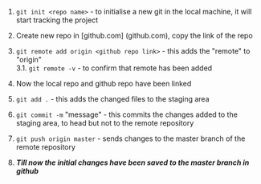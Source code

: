 1. `git init <repo name>` - to initialise a new git in the local machine, it will start tracking the project

2. Create new repo in [github.com]
(github.com), copy the link of the repo
3. `git remote add origin <github repo link>` - this adds the "remote" to "origin" <br>
3.1. `git remote -v` - to confirm that remote has been added
4. Now the local repo and github repo have been linked
5. `git add .` - this adds the changed files to the staging area
6. `git commit -m` "message" - this commits the changes added to the staging area, to head but not to the remote repository
7. `git push origin master` - sends changes to the master branch of the remote repository
8. ***Till now the initial changes have been saved to the master branch in github***
